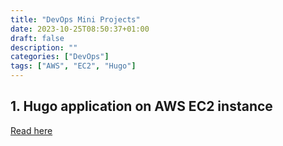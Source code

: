 ```yaml
---
title: "DevOps Mini Projects"
date: 2023-10-25T08:50:37+01:00
draft: false
description: ""
categories: ["DevOps"]
tags: ["AWS", "EC2", "Hugo"]
---
```


## 1. Hugo application on AWS EC2 instance

[Read here](https://github.com/harisheoran/DevOpsDays/blob/main/days/day09.md)